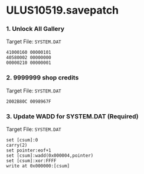 # ULUS10519.savepatch

### 1. Unlock All Gallery

Target File: `SYSTEM.DAT`

```
41000160 00000101
40580002 00000000
00000210 00000001
```

### 2. 9999999 shop credits

Target File: `SYSTEM.DAT`

```
2002B80C 0098967F
```

### 3. Update WADD for SYSTEM.DAT (Required)

Target File: `SYSTEM.DAT`

```
set [csum]:0
carry(2)
set pointer:eof+1
set [csum]:wadd(0x000004,pointer)
set [csum]:xor:FFFF
write at 0x000000:[csum]
```

